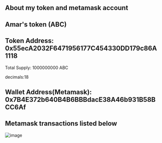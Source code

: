## About my token and metamask account
## Amar's token (ABC)

## Token Address: 0x55ecA2032F6471956177C454330DD179c86A1118

Total Supply: 1000000000 ABC

decimals:18

## Wallet Address(Metamask): 0x7B4E372b640B4B6BBBdacE38A46b931B58BCC6Af

## Metamask transactions listed below

![image](https://github.com/AmarKumar1912/blockchain/assets/119916402/8232a0c7-dbc6-47dc-bbd6-4f925cc8882b)

